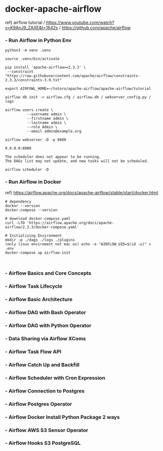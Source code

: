 # docker-apache-airflow

ref) airflow tutorial / https://www.youtube.com/watch?v=K9AnJ9_ZAXE&t=1642s / https://github.com/apache/airflow

### - Run Airflow in Python Env
```
python3 -m venv .venv

source .venv/bin/activate

pip install 'apache-airflow==2.3.3' \                                          
 --constraint "https://raw.githubusercontent.com/apache/airflow/constraints-2.3.3/constraints-3.9.txt"
 
export AIRFOWL_HOME=~/totoro/apache-airflow/apache-airflow/tutorial

airflow db init -> airflow.cfg / airflow.db / webserver_config.py / logs

airflow users create \                            
          --username admin \
          --firstname admin \     
          --lastname admin \    
          --role Admin \
          --email admin@example.org

airflow webserver -D -p 8080

0.0.0.0:8080

The scheduler does not appear to be running.
The DAGs list may not update, and new tasks will not be scheduled.

airflow scheduler -D
```

### - Run Airflow in Docker
ref) https://airflow.apache.org/docs/apache-airflow/stable/start/docker.html
```
# dependency
docker --version
docker-compose --version

# download docker-compose.yaml
curl -LfO 'https://airflow.apache.org/docs/apache-airflow/2.3.3/docker-compose.yaml'

# Initializing Environment
mkdir -p ./dags ./logs ./plugins
(only linux enviroment not mac os) echo -e "AIRFLOW_UID=$(id -u)" > .env
docker-compose up airflow-init



```
### - Airflow Basics and Core Concepts
### - Airflow Task Lifecycle
### - Airflow Basic Architecture
### - Airflow DAG with Bash Operator
### - Airflow DAG with Python Operator
### - Data Sharing via Airflow XComs
### - Airflow Task Flow API
### - Airflow Catch Up and Backfill
### - Airflow Scheduler with Cron Expression
### - Airflow Connection to Postgres
### - Airflow Postgres Operator
### - Airflow Docker Install Python Package 2 ways
### - Airflow AWS S3 Sensor Operator
### - Airflow Hooks S3 PostgreSQL




